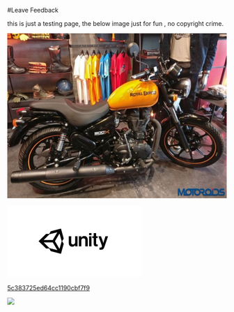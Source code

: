 #Leave Feedback


this is just a testing page,
the below image just for fun , no copyright crime.

![abc](Images/RoyalEnfiled2_5c384278ed64cc1190cbf8f1.png)



![abc](Images/DW5a963922d2f2b83b4ce3e9c6_5c383c58ed64cc1190cbf89d.png)


[5c383725ed64cc1190cbf7f9](Examples/DW5a96364cb125ec3c70150c47_5c383725ed64cc1190cbf7f9.cs)

![](https://images.pexels.com/photos/67636/rose-blue-flower-rose-blooms-67636.jpeg)
